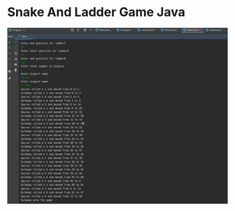 # Snake And Ladder Game Java

![alt text](https://raw.githubusercontent.com/kuldeepmishra/mock-machine-coding-1/master/SnakeLadderGame/snake_and_ladder.png)

